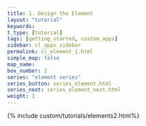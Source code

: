 ```yaml
---
title: 1. Design the Element
layout: "tutorial"
keywords:
t_type: [tutorial]
tags: [getting_started, custom_apps]
sidebar: cl_apps_sidebar
permalink: cl_element_1.html
simple_map: false
map_name:
box_number: 2
series: "element series"
series_button: series_element.html
series_next: series_element_next.html
weight: 1
---
```

{% include custom/tutorials/elements2.html%}
